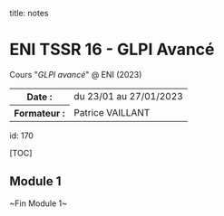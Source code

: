 title: notes

# ENI TSSR 16 - GLPI Avancé
Cours "*GLPI avancé*" @ ENI (2023)

<table>
	<tr>
		<th>Date :</th>
		<td>du 23/01 au 27/01/2023</td>
	</tr>
	<tr>
		<th>Formateur :</th>
		<td>Patrice VAILLANT</td>
	</tr>
</table>

id: 170


[TOC]

## Module 1


<p class="fin">~Fin Module 1~</p>




<link rel="stylesheet" type="text/css" href=".ressources/css/bootstrap.min.css">
<link rel="stylesheet" type="text/css" href=".ressources/css/style.css">
<link rel="stylesheet" type="text/css" href=".ressources/css/headings.css">